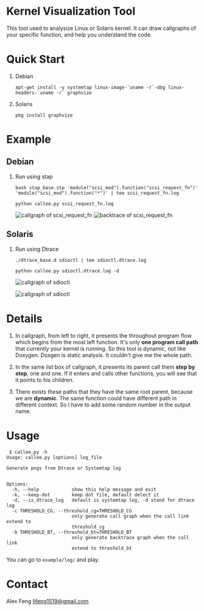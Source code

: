 Kernel Visualization Tool
=========================
This tool used to analysize Linux or Solaris kernel.
It can  draw callgraphs of your specific function, and help you understand the code.


Quick Start
===========
1. Debian

	```
	apt-get install -y systemtap linux-image-`uname -r`-dbg linux-headers-`uname -r` graphvize
	```

2. Solaris

	```
	pkg install graphvize
	```

Example
=======
Debian
------
1. Run using stap

	```
	bash stap_base.stp 'module("scsi_mod").function("scsi_request_fn")' 'module("scsi_mod").function("*")' | tee scsi_request_fn.log
	```

	```
	python callee.py scsi_request_fn.log
	```

	![callgraph of scsi_request_fn](/examples/images/scsi_request_fn.cg.png)
	![backtrace of scsi_request_fn](/examples/images/scsi_request_fn.bt.png)


Solaris
-------
1. Run using Dtrace

	```
	./dtrace_base.d sdioctl | tee sdioctl.dtrace.log
	```

	```
	python callee.py sdioctl.dtrace.log -d
	```

	![callgraph of sdioctl](/examples/images/sdioctl.cg.png)

	![callgraph of sdioctl](/examples/images/sdioctl.bt.png)

Details
=======
1. In callgraph, from left to right, it presents the throughout program flow which begins from the most left function. It's only **one program call path** that currently your kernel is running. So this tool is dynamic, not like Doxygen. Doxgen is static analysis. It couldn't give me the whole path.

2. In the same list box of callgraph, it presents its parent call them **step by step**, one and one. If it enters and calls other functions, you will 
see that it points to his children.

3. There exists these paths that they have the same root parent, because we are **dynamic**. The same function could have different path in different context. So I have to add some random number in the output name.

Usage
======

```
 $ callee.py -h
Usage: callee.py [options] log_file

Generate pngs from Dtrace or Systemtap log


Options:
  -h, --help            show this help message and exit
  -k, --keep-dot        keep dot file, default delect it
  -d, --is_dtrace_log   default is systemtap log, -d stand for dtrace log
  -c THRESHOLD_CG, --threshold_cg=THRESHOLD_CG
                        only generate call graph when the call link extend to
                        threshold_cg
  -b THRESHOLD_BT, --threshold_bt=THRESHOLD_BT
                        only generate backtrace graph when the call link
                        extend to threshold_bt
```

You can go to `example/log/` and play.

Contact
=======
Alex Feng
lifeng1519@gmail.com